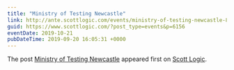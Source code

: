 ```yaml
---
title: "Ministry of Testing Newcastle"
link: http://ante.scottlogic.com/events/ministry-of-testing-newcastle-8/
guid: https://www.scottlogic.com/?post_type=events&p=6156
eventDate: 2019-10-21
pubDateTime: 2019-09-20 16:05:31 +0000
---
```


<p>The post <a rel="nofollow" href="http://ante.scottlogic.com/events/ministry-of-testing-newcastle-8/">Ministry of Testing Newcastle</a> appeared first on <a rel="nofollow" href="http://ante.scottlogic.com">Scott Logic</a>.</p>